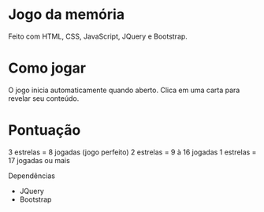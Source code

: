 # Jogo da memória

Feito com HTML, CSS, JavaScript, JQuery e Bootstrap.

# Como jogar

O jogo inicia automaticamente quando aberto. Clica em uma carta para revelar seu conteúdo.

# Pontuação

3 estrelas = 8 jogadas (jogo perfeito)
2 estrelas = 9 à 16 jogadas
1 estrelas = 17 jogadas ou mais

Dependências

* JQuery
* Bootstrap
